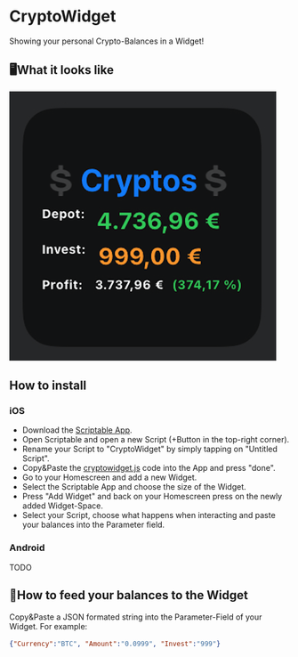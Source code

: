 # CryptoWidget
Showing your personal Crypto-Balances in a Widget!

## 🖥What it looks like
![Example Image](./widget_preview.png)

## How to install
### iOS
- Download the [Scriptable App](https://apps.apple.com/de/app/scriptable/id1405459188).
- Open Scriptable and open a new Script (+Button in the top-right corner).
- Rename your Script to "CryptoWidget" by simply tapping on "Untitled Script".
- Copy&Paste the [cryptowidget.js](https://raw.githubusercontent.com/Martlgap/CryptoWidget/main/cryptowidget.js) code into the App and press "done".
- Go to your Homescreen and add a new Widget.
- Select the Scriptable App and choose the size of the Widget.
- Press "Add Widget" and back on your Homescreen press on the newly added Widget-Space.
- Select your Script, choose what happens when interacting and paste your balances into the Parameter field.

### Android
TODO

## 🍼How to feed your balances to the Widget
Copy&Paste a JSON formated string into the Parameter-Field of your Widget.
For example:
```json
{"Currency":"BTC", "Amount":"0.0999", "Invest":"999"}
```
